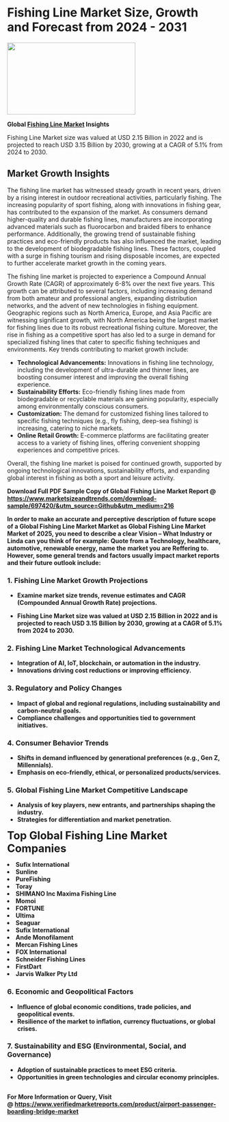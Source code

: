 <H1>Fishing Line Market Size, Growth and Forecast from 2024 - 2031</H1><img class="aligncenter size-medium wp-image-584254" src="https://thirdeyenews.in/wp-content/uploads/2024/09/Global-Market-Research-300x168.jpeg" alt="" width="300" height="168" /><p><strong>Global&nbsp;<a href="https://www.marketsizeandtrends.com/download-sample/697420/&amp;utm_source=Github&utm_medium=216">Fishing Line Market</a> Insights</strong></p><p>Fishing Line Market size was valued at USD 2.15 Billion in 2022 and is projected to reach USD 3.15 Billion by 2030, growing at a CAGR of 5.1% from 2024 to 2030.</p><p><h2>Market Growth Insights</h2> <p>The fishing line market has witnessed steady growth in recent years, driven by a rising interest in outdoor recreational activities, particularly fishing. The increasing popularity of sport fishing, along with innovations in fishing gear, has contributed to the expansion of the market. As consumers demand higher-quality and durable fishing lines, manufacturers are incorporating advanced materials such as fluorocarbon and braided fibers to enhance performance. Additionally, the growing trend of sustainable fishing practices and eco-friendly products has also influenced the market, leading to the development of biodegradable fishing lines. These factors, coupled with a surge in fishing tourism and rising disposable incomes, are expected to further accelerate market growth in the coming years.</p> <p><strong></strong></p> <p>The fishing line market is projected to experience a Compound Annual Growth Rate (CAGR) of approximately 6-8% over the next five years. This growth can be attributed to several factors, including increasing demand from both amateur and professional anglers, expanding distribution networks, and the advent of new technologies in fishing equipment. Geographic regions such as North America, Europe, and Asia Pacific are witnessing significant growth, with North America being the largest market for fishing lines due to its robust recreational fishing culture. Moreover, the rise in fishing as a competitive sport has also led to a surge in demand for specialized fishing lines that cater to specific fishing techniques and environments. Key trends contributing to market growth include: <ul> <li><strong>Technological Advancements:</strong> Innovations in fishing line technology, including the development of ultra-durable and thinner lines, are boosting consumer interest and improving the overall fishing experience.</li> <li><strong>Sustainability Efforts:</strong> Eco-friendly fishing lines made from biodegradable or recyclable materials are gaining popularity, especially among environmentally conscious consumers.</li> <li><strong>Customization:</strong> The demand for customized fishing lines tailored to specific fishing techniques (e.g., fly fishing, deep-sea fishing) is increasing, catering to niche markets.</li> <li><strong>Online Retail Growth:</strong> E-commerce platforms are facilitating greater access to a variety of fishing lines, offering convenient shopping experiences and competitive prices.</li> </ul> <p>Overall, the fishing line market is poised for continued growth, supported by ongoing technological innovations, sustainability efforts, and expanding global interest in fishing as both a sport and leisure activity.</p> <p><strong></p><p><span class=""><strong>Download Full PDF Sample Copy of Global Fishing Line Market Report</strong> @ <a href="https://www.marketsizeandtrends.com/download-sample/697420/&amp;utm_source=Github&utm_medium=216" target="_blank">https://www.marketsizeandtrends.com/download-sample/697420/&amp;utm_source=Github&utm_medium=216</a></span></p><p>In order to make an accurate and perceptive description of future scope of a Global&nbsp;Fishing Line Market Market as Global&nbsp;Fishing Line Market Market of 2025, you need to describe a clear Vision &ndash; What Industry or Linda can you think of for example: Quote from a Technology, healthcare, automotive, renewable energy, name the market you are Reffering to. However, some general trends and factors usually impact market reports and their future outlook include:</p><h3>1.&nbsp;<strong>Fishing Line Market Growth Projections</strong></h3><ul><li>Examine market size trends, revenue estimates and CAGR (Compounded Annual Growth Rate) projections.</li><li><p>Fishing Line Market size was valued at USD 2.15 Billion in 2022 and is projected to reach USD 3.15 Billion by 2030, growing at a CAGR of 5.1% from 2024 to 2030.</p></li></ul><h3>2.&nbsp;<strong>Fishing Line Market Technological Advancements</strong></h3><ul><li>Integration of AI, IoT, blockchain, or automation in the industry.</li><li>Innovations driving cost reductions or improving efficiency.</li></ul><h3>3.&nbsp;<strong>Regulatory and Policy Changes</strong></h3><ul><li>Impact of global and regional regulations, including sustainability and carbon-neutral goals.</li><li>Compliance challenges and opportunities tied to government initiatives.</li></ul><h3>4.&nbsp;<strong>Consumer Behavior Trends</strong></h3><ul><li>Shifts in demand influenced by generational preferences (e.g., Gen Z, Millennials).</li><li>Emphasis on eco-friendly, ethical, or personalized products/services.</li></ul><h3>5.&nbsp;<strong>Global Fishing Line Market Competitive Landscape</strong></h3><ul><li>Analysis of key players, new entrants, and partnerships shaping the industry.</li><li>Strategies for differentiation and market penetration.</li></ul><p data-pm-slice="1 1 []"><span style="color: inherit; font-family: inherit; font-size: 25px;">Top Global Fishing Line Market Companies</span></p><div class="" data-test-id=""><p><li>Sufix International</li><li> Sunline</li><li> PureFishing</li><li> Toray</li><li> SHIMANO Inc Maxima Fishing Line</li><li> Momoi</li><li> FORTUNE</li><li> Ultima</li><li> Seaguar</li><li> Sufix International</li><li> Ande Monofilament</li><li> Mercan Fishing Lines</li><li> FOX International</li><li> Schneider Fishing Lines</li><li> FirstDart</li><li> Jarvis Walker Pty Ltd</li></p></div><h3>6.&nbsp;<strong>Economic and Geopolitical Factors</strong></h3><ul><li>Influence of global economic conditions, trade policies, and geopolitical events.</li><li>Resilience of the market to inflation, currency fluctuations, or global crises.</li></ul><h3>7.&nbsp;<strong>Sustainability and ESG (Environmental, Social, and Governance)</strong></h3><ul><li>Adoption of sustainable practices to meet ESG criteria.</li><li>Opportunities in green technologies and circular economy principles.</li></ul><h2><strong style="font-size: 14px;">For More Information or Query, Visit @&nbsp;</strong><a style="background-color: #ffffff; font-size: 14px;" href="https://www.marketsizeandtrends.com/report/fishing-line-market/" target="_blank">https://www.verifiedmarketreports.com/product/airport-passenger-boarding-bridge-market</a></h2>
